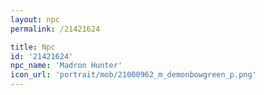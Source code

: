 ```yaml
---
layout: npc
permalink: /21421624

title: Npc
id: '21421624'
npc_name: 'Madron Hunter'
icon_url: 'portrait/mob/21000962_m_demonbowgreen_p.png'
---
```

